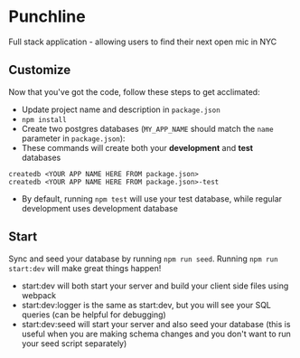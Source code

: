 # Punchline

Full stack application - allowing users to find their next open mic in NYC

## Customize

Now that you've got the code, follow these steps to get acclimated:

- Update project name and description in `package.json`
- `npm install`
- Create two postgres databases (`MY_APP_NAME` should match the `name`
  parameter in `package.json`):
- These commands will create both your **development** and **test** databases

```
createdb <YOUR APP NAME HERE FROM package.json>
createdb <YOUR APP NAME HERE FROM package.json>-test
```

- By default, running `npm test` will use your test database, while
  regular development uses development database

## Start

Sync and seed your database by running `npm run seed`. Running `npm run start:dev` will make great things happen!

- start:dev will both start your server and build your client side files using webpack
- start:dev:logger is the same as start:dev, but you will see your SQL queries (can be helpful for debugging)
- start:dev:seed will start your server and also seed your database (this is useful when you are making schema changes and you don't want to run your seed script separately)
